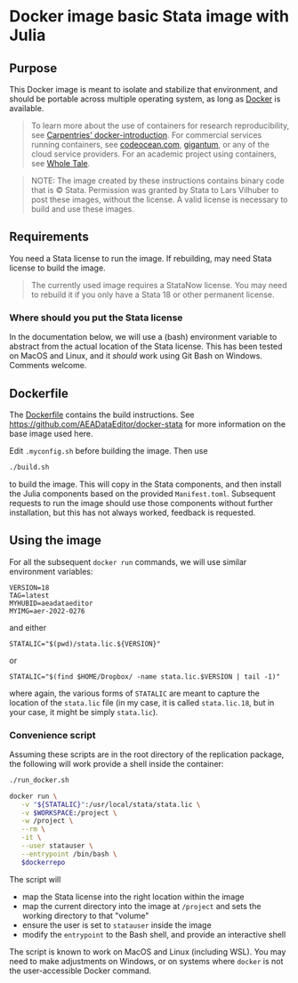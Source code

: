 # Docker image basic Stata image with Julia


## Purpose

This Docker image is meant to isolate and stabilize that environment, and should be portable across
multiple operating system, as long as [Docker](https://docker.com) is available.

> To learn more about the use of containers for research reproducibility, see [Carpentries' docker-introduction](https://carpentries-incubator.github.io/docker-introduction/index.html). For commercial services running containers, see [codeocean.com](https://codeocean.com), [gigantum](https://gigantum.com/), or any of the cloud service providers. For an academic project using containers, see [Whole Tale](https://wholetale.org/).

> NOTE: The image created by these instructions contains binary code that is &copy; Stata. Permission was granted by Stata to Lars Vilhuber to post these images, without the license. A valid license is necessary to build and use these images. 

## Requirements

You need a Stata license to run the image. If rebuilding, may need Stata license to build the image.

> The currently used image requires a StataNow license. You may need to rebuild it if you only have a Stata 18 or other permanent license.

### Where should you put the Stata license

In the documentation below, we will use a (bash) environment variable to abstract from the actual location of the Stata license. This has been tested on MacOS and Linux, and it *should* work using Git Bash on Windows. Comments welcome.

## Dockerfile

The [Dockerfile](Dockerfile) contains the build instructions. See <https://github.com/AEADataEditor/docker-stata> for more information on the base image used here.

Edit `.myconfig.sh` before building the image. Then use

```bash
./build.sh
```

to build the image. This will copy in the Stata components, and then install the Julia components based on the provided `Manifest.toml`. Subsequent requests to run the image should use those components without further installation, but this has not always worked, feedback is requested.


## Using the image

For all the subsequent `docker run` commands, we will use similar environment variables:

```
VERSION=18
TAG=latest
MYHUBID=aeadataeditor
MYIMG=aer-2022-0276
```

and either

``` 
STATALIC="$(pwd)/stata.lic.${VERSION}"
```

or

```
STATALIC="$(find $HOME/Dropbox/ -name stata.lic.$VERSION | tail -1)"
```

where again, the various forms of `STATALIC` are meant to capture the location of the `stata.lic` file (in my case, it is called `stata.lic.18`, but in your case, it might be simply `stata.lic`). 

### Convenience script

Assuming these scripts are in the root directory of the replication package, the following will work provide a shell inside the container:

```bash
./run_docker.sh
```

```bash
docker run \
   -v "${STATALIC}":/usr/local/stata/stata.lic \
   -v $WORKSPACE:/project \
   -w /project \
   --rm \
   -it \
   --user statauser \
   --entrypoint /bin/bash \
   $dockerrepo
```

The script will

- map the Stata license into the right location within the image
- map the current directory into the image at `/project` and sets the working directory to that "volume"
- ensure the user is set to `statauser` inside the image
- modify the `entrypoint` to the Bash shell, and provide an interactive shell

The script is known to work on MacOS and Linux (including WSL). You may need to make adjustments on Windows, or on systems where `docker` is not the user-accessible Docker command. 